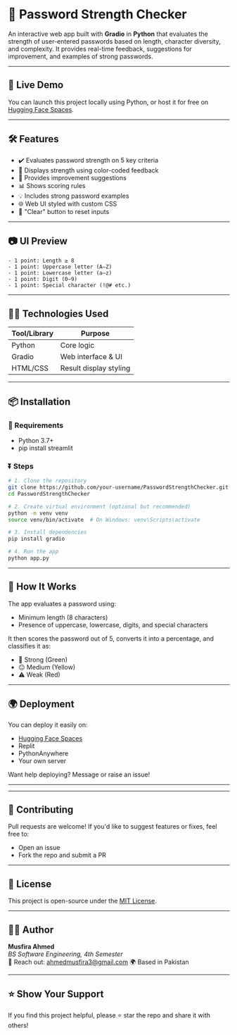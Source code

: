 # 🔐 Password Strength Checker

An interactive web app built with **Gradio** in **Python** that evaluates the strength of user-entered passwords based on length, character diversity, and complexity. It provides real-time feedback, suggestions for improvement, and examples of strong passwords.

---

## 🚀 Live Demo

You can launch this project locally using Python, or host it for free on [Hugging Face Spaces](https://huggingface.co/spaces).

---

## 🛠️ Features

- ✔️ Evaluates password strength on 5 key criteria
- 🎨 Displays strength using color-coded feedback
- 🧠 Provides improvement suggestions
- 📊 Shows scoring rules
- 💡 Includes strong password examples
- 🌐 Web UI styled with custom CSS
- 🔁 "Clear" button to reset inputs

---

## 📷 UI Preview

```
- 1 point: Length ≥ 8  
- 1 point: Uppercase letter (A–Z)  
- 1 point: Lowercase letter (a–z)  
- 1 point: Digit (0–9)  
- 1 point: Special character (!@# etc.)  
```

---

## 🧑‍💻 Technologies Used

| Tool/Library | Purpose                |
|--------------|------------------------|
| Python       | Core logic             |
| Gradio       | Web interface & UI     |
| HTML/CSS     | Result display styling |

---

## 📦 Installation

### 🔧 Requirements
- Python 3.7+
- pip install streamlit


### ⏬ Steps
```bash
# 1. Clone the repository
git clone https://github.com/your-username/PasswordStrengthChecker.git
cd PasswordStrengthChecker

# 2. Create virtual environment (optional but recommended)
python -m venv venv
source venv/bin/activate  # On Windows: venv\Scripts\activate

# 3. Install dependencies
pip install gradio

# 4. Run the app
python app.py
```

---

## 🧪 How It Works

The app evaluates a password using:
- Minimum length (8 characters)
- Presence of uppercase, lowercase, digits, and special characters

It then scores the password out of 5, converts it into a percentage, and classifies it as:
- 💪 Strong (Green)
- 😐 Medium (Yellow)
- ⚠️ Weak (Red)

---

## 🌍 Deployment

You can deploy it easily on:
- [Hugging Face Spaces](https://huggingface.co/spaces)
- Replit
- PythonAnywhere
- Your own server

Want help deploying? Message or raise an issue!

---

---

## 🤝 Contributing

Pull requests are welcome! If you'd like to suggest features or fixes, feel free to:
- Open an issue
- Fork the repo and submit a PR

---

## 📄 License

This project is open-source under the [MIT License](LICENSE).

---

## 👨‍💻 Author

**Musfira Ahmed**  
_BS Software Engineering, 4th Semester_  
📧 Reach out: ahmedmusfira3@gmail.com 
🌍 Based in Pakistan

---

## ⭐️ Show Your Support

If you find this project helpful, please ⭐️ star the repo and share it with others!
